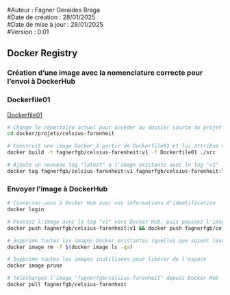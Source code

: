 #Auteur : Fagner Geraldes Braga  
#Date de création : 28/01/2025  
#Date de mise à jour : 28/01/2025  
#Version : 0.01  

## Docker Registry

### Création d’une image avec la nomenclature correcte pour l’envoi à DockerHub

### Dockerfile01
[Dockerfile01](projets/celsius-farenheit/Dockerfile01)

```bash
# Change le répertoire actuel pour accéder au dossier source du projet
cd docker/projets/celsius-farenheit

# Construit une image Docker à partir de Dockerfile01 et lui attribue un tag spécifique
docker build -t fagnerfgb/celsius-farenheit:v1 -f Dockerfile01 ./src

# Ajoute un nouveau tag "latest" à l'image existante avec le tag "v1"
docker tag fagnerfgb/celsius-farenheit:v1 fagnerfgb/celsius-farenheit:latest
```
### Envoyer l’image à DockerHub
```bash
# Connectez-vous à Docker Hub avec vos informations d'identification
docker login

# Poussez l'image avec le tag "v1" vers Docker Hub, puis poussez l'image avec le tag "latest"
docker push fagnerfgb/celsius-farenheit:v1 && docker push fagnerfgb/celsius-farenheit:latest

# Supprime toutes les images Docker existantes (quelles que soient leurs balises)
docker image rm -f $(docker image ls -qa)

# Supprime toutes les images inutilisées pour libérer de l'espace
docker image prune

# Téléchargez l'image "fagnerfgb/celsius-farenheit" depuis Docker Hub
docker pull fagnerfgb/celsius-farenheit
```